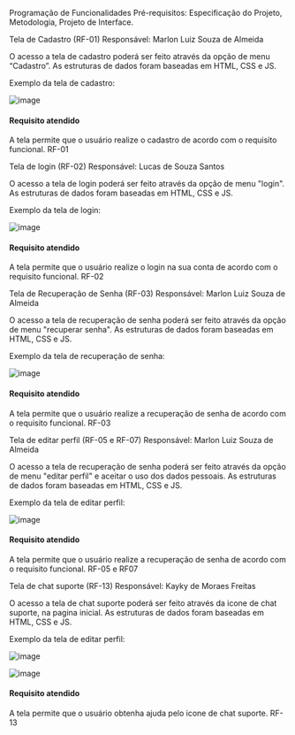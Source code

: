 Programação de Funcionalidades
Pré-requisitos: Especificação do Projeto, Metodologia, Projeto de Interface.

Tela de Cadastro (RF-01)
Responsável: Marlon Luiz Souza de Almeida

O acesso a tela de cadastro poderá ser feito através da opção de menu “Cadastro”. As estruturas de dados foram baseadas em HTML, CSS e JS.

Exemplo da tela de cadastro:

![image](https://github.com/ICEI-PUC-Minas-PMV-ADS/pmv-ads-2024-1-e1-proj-web-t12-fretelog/assets/165726700/1445f93b-7bc1-47c9-be5e-4ecc9de7f864)

#### Requisito atendido

A tela permite que o usuário realize o cadastro de acordo com o requisito funcional. RF-01

Tela de login (RF-02)
Responsável: Lucas de Souza Santos 

O acesso a tela de login poderá ser feito através da opção de menu "login". As estruturas de dados foram baseadas em HTML, CSS e JS.

Exemplo da tela de login:

![image](https://github.com/ICEI-PUC-Minas-PMV-ADS/pmv-ads-2024-1-e1-proj-web-t12-fretelog/assets/165726700/73782ddc-6d77-481d-9470-2346f17a2d03)

#### Requisito atendido

A tela permite que o usuário realize o login na sua conta de acordo com o requisito funcional. RF-02

Tela de Recuperação de Senha (RF-03)
Responsável: Marlon Luiz Souza de Almeida

O acesso a tela de recuperação de senha poderá ser feito através da opção de menu "recuperar senha". As estruturas de dados foram baseadas em HTML, CSS e JS.

Exemplo da tela de recuperação de senha:

![image](https://github.com/ICEI-PUC-Minas-PMV-ADS/pmv-ads-2024-1-e1-proj-web-t12-fretelog/assets/165726700/2f2f089a-a37a-4115-a0ba-e7d02fbce731)


#### Requisito atendido

A tela permite que o usuário realize a recuperação de senha de acordo com o requisito funcional. RF-03


Tela de editar perfil (RF-05 e RF-07)
Responsável: Marlon Luiz Souza de Almeida

O acesso a tela de recuperação de senha poderá ser feito através da opção de menu "editar perfil" e aceitar o uso dos dados pessoais. As estruturas de dados foram baseadas em HTML, CSS e JS.

Exemplo da tela de editar perfil:

![image](https://github.com/ICEI-PUC-Minas-PMV-ADS/pmv-ads-2024-1-e1-proj-web-t12-fretelog/assets/165726700/b9fd6389-86ee-499b-bdac-7d48e4f8ab60)


#### Requisito atendido

A tela permite que o usuário realize a recuperação de senha de acordo com o requisito funcional. RF-05 e RF07

Tela de chat suporte (RF-13)
Responsável: Kayky de Moraes Freitas

O acesso a tela de chat suporte poderá ser feito através da icone de chat suporte, na pagina inicial. As estruturas de dados foram baseadas em HTML, CSS e JS.

Exemplo da tela de editar perfil:

![image](https://github.com/ICEI-PUC-Minas-PMV-ADS/pmv-ads-2024-1-e1-proj-web-t12-fretelog/assets/165726700/36c44b49-3795-422d-a953-8dc1408b768b)

![image](https://github.com/ICEI-PUC-Minas-PMV-ADS/pmv-ads-2024-1-e1-proj-web-t12-fretelog/assets/165726700/6aa328a7-8c1a-4932-938a-f6c0582bfbc4)


#### Requisito atendido

A tela permite que o usuário obtenha ajuda pelo icone de chat suporte. RF-13

